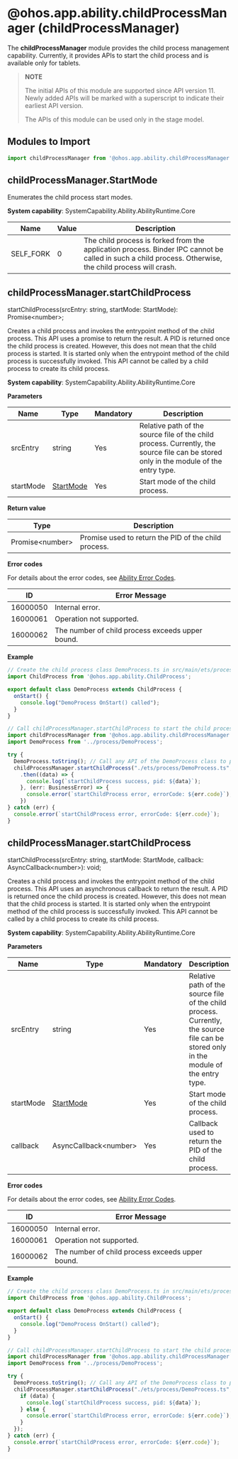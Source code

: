 # @ohos.app.ability.childProcessManager (childProcessManager)

The **childProcessManager** module provides the child process management capability. Currently, it provides APIs to start the child process and is available only for tablets.

> **NOTE**
>
> The initial APIs of this module are supported since API version 11. Newly added APIs will be marked with a superscript to indicate their earliest API version.
>
> The APIs of this module can be used only in the stage model.

## Modules to Import

```ts
import childProcessManager from '@ohos.app.ability.childProcessManager';
```

## childProcessManager.StartMode

Enumerates the child process start modes.

**System capability**: SystemCapability.Ability.AbilityRuntime.Core

| Name                      | Value                            | Description                             |
| --------                     |  -----------------               |  -----------------               |
| SELF_FORK |  0   | The child process is forked from the application process. Binder IPC cannot be called in such a child process. Otherwise, the child process will crash.|

## childProcessManager.startChildProcess

startChildProcess(srcEntry: string, startMode: StartMode): Promise&lt;number&gt;;

Creates a child process and invokes the entrypoint method of the child process. This API uses a promise to return the result. A PID is returned once the child process is created. However, this does not mean that the child process is started. It is started only when the entrypoint method of the child process is successfully invoked. This API cannot be called by a child process to create its child process.

**System capability**: SystemCapability.Ability.AbilityRuntime.Core

**Parameters**

  | Name| Type| Mandatory| Description|
  | -------- | -------- | -------- | -------- |
  | srcEntry | string | Yes| Relative path of the source file of the child process. Currently, the source file can be stored only in the module of the entry type.|
  | startMode | [StartMode](#childprocessmanagerstartmode) | Yes| Start mode of the child process.|

**Return value**

  | Type| Description|
  | -------- | -------- |
  | Promise&lt;number&gt; | Promise used to return the PID of the child process.|

**Error codes**

For details about the error codes, see [Ability Error Codes](../errorcodes/errorcode-ability.md).

| ID| Error Message|
| ------- | -------- |
| 16000050 | Internal error. |
| 16000061  | Operation not supported. |
| 16000062  | The number of child process exceeds upper bound. |

**Example**

```ts
// Create the child process class DemoProcess.ts in src/main/ets/process of the entry module.
import ChildProcess from '@ohos.app.ability.ChildProcess';

export default class DemoProcess extends ChildProcess {
  onStart() {
    console.log("DemoProcess OnStart() called");
  }
}

// Call childProcessManager.startChildProcess to start the child process.
import childProcessManager from '@ohos.app.ability.childProcessManager';
import DemoProcess from '../process/DemoProcess';

try {
  DemoProcess.toString(); // Call any API of the DemoProcess class to prevent the code from being directly optimized by the compiler because it is not being referenced.
  childProcessManager.startChildProcess("./ets/process/DemoProcess.ts", childProcessManager.StartMode.SELF_FORK)
    .then((data) => {
      console.log(`startChildProcess success, pid: ${data}`);
    }, (err: BusinessError) => {
      console.error(`startChildProcess error, errorCode: ${err.code}`);
    })
} catch (err) {
  console.error(`startChildProcess error, errorCode: ${err.code}`);
}
```

## childProcessManager.startChildProcess

startChildProcess(srcEntry: string, startMode: StartMode, callback: AsyncCallback&lt;number&gt;): void;

Creates a child process and invokes the entrypoint method of the child process. This API uses an asynchronous callback to return the result. A PID is returned once the child process is created. However, this does not mean that the child process is started. It is started only when the entrypoint method of the child process is successfully invoked. This API cannot be called by a child process to create its child process.

**System capability**: SystemCapability.Ability.AbilityRuntime.Core

**Parameters**

  | Name| Type| Mandatory| Description|
  | -------- | -------- | -------- | -------- |
  | srcEntry | string | Yes| Relative path of the source file of the child process. Currently, the source file can be stored only in the module of the entry type.|
  | startMode | [StartMode](#childprocessmanagerstartmode) | Yes| Start mode of the child process.|
  | callback | AsyncCallback&lt;number&gt; | Yes| Callback used to return the PID of the child process.|

**Error codes**

For details about the error codes, see [Ability Error Codes](../errorcodes/errorcode-ability.md).

| ID| Error Message|
| ------- | -------- |
| 16000050 | Internal error. |
| 16000061  | Operation not supported. |
| 16000062  | The number of child process exceeds upper bound. |

**Example**

```ts
// Create the child process class DemoProcess.ts in src/main/ets/process of the entry module.
import ChildProcess from '@ohos.app.ability.ChildProcess';

export default class DemoProcess extends ChildProcess {
  onStart() {
    console.log("DemoProcess OnStart() called");
  }
}

// Call childProcessManager.startChildProcess to start the child process.
import childProcessManager from '@ohos.app.ability.childProcessManager';
import DemoProcess from '../process/DemoProcess';

try {
  DemoProcess.toString(); // Call any API of the DemoProcess class to prevent the code from being directly optimized by the compiler because it is not being referenced.
  childProcessManager.startChildProcess("./ets/process/DemoProcess.ts", childProcessManager.StartMode.SELF_FORK, (err, data) => {
    if (data) {
      console.log(`startChildProcess success, pid: ${data}`);
    } else {
      console.error(`startChildProcess error, errorCode: ${err.code}`);
    }
  });
} catch (err) {
  console.error(`startChildProcess error, errorCode: ${err.code}`);
}
```
